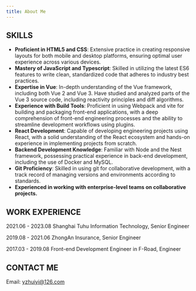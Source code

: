 ```yaml
---
title: About Me
---
```


## SKILLS

- **Proficient in HTML5 and CSS**: Extensive practice in creating responsive layouts for both mobile and desktop platforms, ensuring optimal user experience across various devices.
- **Mastery of JavaScript and Typescript**: Skilled in utilizing the latest ES6 features to write clean, standardized code that adheres to industry best practices.
- **Expertise in Vue**: In-depth understanding of the Vue framework, including both Vue 2 and Vue 3. Have studied and analyzed parts of the Vue 3 source code, including reactivity principles and diff algorithms.
- **Experience with Build Tools**: Proficient in using Webpack and vite for building and packaging front-end applications, with a deep comprehension of front-end engineering processes and the ability to streamline development workflows using plugins.
- **React Development**: Capable of developing engineering projects using React, with a solid understanding of the React ecosystem and hands-on experience in implementing projects from scratch.
- **Backend Development Knowledge**: Familiar with Node and the Nest framework, possessing practical experience in back-end development, including the use of Docker and MySQL.
- **Git Proficiency**: Skilled in using git for collaborative development, with a track record of managing versions and environments according to standards.
- **Experienced in working with enterprise-level teams on collaborative projects.**

## WORK EXPERIENCE	 

2021.06 - 2023.08   	Shanghai Tuhu Information Technology, Senior Engineer

2019.08 - 2021.06    	ZhongAn Insurance, Senior Engineer

2017.03 - 2019.08     	Front-end Development Engineer in F-Road, Engineer

## CONTACT ME

Email: yzhuiyi@126.com



